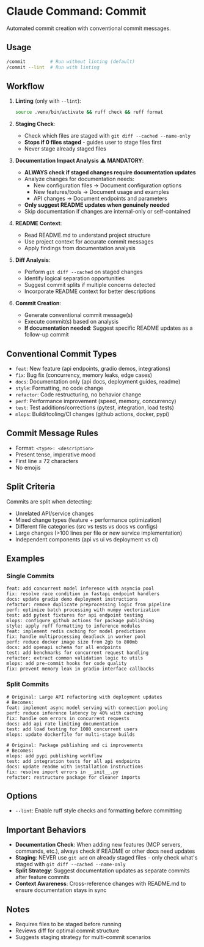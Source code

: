 # Claude Command: Commit

Automated commit creation with conventional commit messages.

## Usage

```bash
/commit         # Run without linting (default)
/commit --lint  # Run with linting
```

## Workflow

1. **Linting** (only with `--lint`):
   ```bash
   source .venv/bin/activate && ruff check && ruff format
   ```

2. **Staging Check**:
   - Check which files are staged with `git diff --cached --name-only`
   - **Stops if 0 files staged** - guides user to stage files first
   - Never stage already staged files

3. **Documentation Impact Analysis** ⚠️ **MANDATORY**:
   - **ALWAYS check if staged changes require documentation updates**
   - Analyze changes for documentation needs:
     - New configuration files → Document configuration options
     - New features/tools → Document usage and examples
     - API changes → Document endpoints and parameters
   - **Only suggest README updates when genuinely needed**
   - Skip documentation if changes are internal-only or self-contained

4. **README Context**:
   - Read README.md to understand project structure
   - Use project context for accurate commit messages
   - Apply findings from documentation analysis

5. **Diff Analysis**:
   - Perform `git diff --cached` on staged changes
   - Identify logical separation opportunities
   - Suggest commit splits if multiple concerns detected
   - Incorporate README context for better descriptions

6. **Commit Creation**:
   - Generate conventional commit message(s)
   - Execute commit(s) based on analysis
   - **If documentation needed**: Suggest specific README updates as a follow-up commit

## Conventional Commit Types

- `feat`: New feature (api endpoints, gradio demos, integrations)
- `fix`: Bug fix (concurrency, memory leaks, edge cases)
- `docs`: Documentation only (api docs, deployment guides, readme)
- `style`: Formatting, no code change
- `refactor`: Code restructuring, no behavior change
- `perf`: Performance improvement (speed, memory, concurrency)
- `test`: Test additions/corrections (pytest, integration, load tests)
- `mlops`: Build/tooling/CI changes (github actions, docker, pypi)

## Commit Message Rules

- Format: `<type>: <description>`
- Present tense, imperative mood
- First line ≤ 72 characters
- No emojis

## Split Criteria

Commits are split when detecting:
- Unrelated API/service changes
- Mixed change types (feature + performance optimization)
- Different file categories (src vs tests vs docs vs configs)
- Large changes (>100 lines per file or new service implementation)
- Independent components (api vs ui vs deployment vs ci)

## Examples

### Single Commits
```
feat: add concurrent model inference with asyncio pool
fix: resolve race condition in fastapi endpoint handlers
docs: update gradio demo deployment instructions
refactor: remove duplicate preprocessing logic from pipeline
perf: optimize batch processing with numpy vectorization
test: add pytest fixtures for api endpoint testing
mlops: configure github actions for package publishing
style: apply ruff formatting to inference modules
feat: implement redis caching for model predictions
fix: handle multiprocessing deadlock in worker pool
perf: reduce docker image size from 2gb to 800mb
docs: add openapi schema for all endpoints
test: add benchmarks for concurrent request handling
refactor: extract common validation logic to utils
mlops: add pre-commit hooks for code quality
fix: prevent memory leak in gradio interface callbacks
```

### Split Commits
```
# Original: Large API refactoring with deployment updates
# Becomes:
feat: implement async model serving with connection pooling
perf: reduce inference latency by 40% with caching
fix: handle oom errors in concurrent requests
docs: add api rate limiting documentation
test: add load testing for 1000 concurrent users
mlops: update dockerfile for multi-stage builds

# Original: Package publishing and ci improvements
# Becomes:
mlops: add pypi publishing workflow
test: add integration tests for all api endpoints
docs: update readme with installation instructions
fix: resolve import errors in __init__.py
refactor: restructure package for cleaner imports
```

## Options

- `--lint`: Enable ruff style checks and formatting before committing

## Important Behaviors

- **Documentation Check**: When adding new features (MCP servers, commands, etc.), always check if README or other docs need updates
- **Staging**: NEVER use `git add` on already staged files - only check what's staged with `git diff --cached --name-only`
- **Split Strategy**: Suggest documentation updates as separate commits after feature commits
- **Context Awareness**: Cross-reference changes with README.md to ensure documentation stays in sync

## Notes

- Requires files to be staged before running
- Reviews diff for optimal commit structure
- Suggests staging strategy for multi-commit scenarios